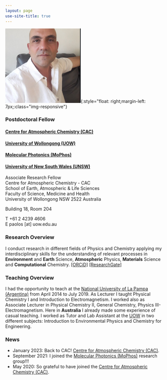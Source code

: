 ```yaml
---
layout: page
use-site-title: true
---
```


![profile-pic](/assets/img/Paolo_resized.png){:style="float: right;margin-left: 7px;:class="img-responsive"}
### Postdoctoral Fellow
#### [Centre for Atmospheric Chemistry (CAC)](https://www.uow.edu.au/science-medicine-health/research/centre-for-atmospheric-chemistry/)<br />
#### [University of Wollongong (UOW)](https://www.uow.edu.au/) <br />
#### [Molecular Photonics (MoPhos)](https://molecularphotonics.sydney/)<br />
#### [University of New South Wales (UNSW)](https://www.unsw.edu.au/) <br />

Associate Research Fellow <br />
Centre for Atmospheric Chemistry - CAC <br />
School of Earth, Atmospheric & Life Sciences <br />
Faculty of Science, Medicine and Health <br />
University of Wollongong NSW 2522 Australia <br />

Building 18, Room 204 <br />

T +61 2 4239 4606 <br />
E paolos [at] uow.edu.au <br />

### Research Overview

I conduct research in different fields of Physics and Chemistry applying my interdisciplinary skills for the understanding of relevant processes in **Environment** and **Earth** Science, **Atmospheric** Physics, **Materials** Science and **Computational** Chemistry. 
[[ORCiD]]( https://orcid.org/0000-0002-5729-7509) [[ResearchGate]](https://www.researchgate.net/profile/Paolo-Sebastianelli)

### Teaching Overview

I had the opportunity to teach at the [National University of La Pampa (Argentina)](https://www.unlpam.edu.ar/) from April 2014 to July 2019. As Lecturer I taught Physical Chemistry I and Introduction to Electromagnetism. I worked also as Associate Lecturer in Physical Chemistry II, General Chemistry, Physics III-Electromagnetism. Here in **Australia** I already made some experience of casual teaching. I worked as Tutor and Lab Assistant at the [UOW](https://www.uow.edu.au/) in two different subjects: Introduction to Environmental Physics and Chemistry for Engineering.

### News

- January 2023: Back to CAC! [Centre for Atmospheric Chemistry (CAC)](https://www.uow.edu.au/science-medicine-health/research/centre-for-atmospheric-chemistry/).
- September 2021: I joined the [Molecular Photonics (MoPhos)](https://molecularphotonics.sydney/) research group!!! 
- May 2020: So grateful to have joined the [Centre for Atmospheric Chemistry (CAC)](https://www.uow.edu.au/science-medicine-health/research/centre-for-atmospheric-chemistry/).
